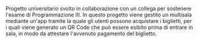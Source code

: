 Progetto universitario svolto in collaborazione con un collega per sostenere l'esame di Programmazione III.
In questo progetto viene gestito un multisala mediante un'app tramite la quale gli utenti possono acquistare i biglietti, per i quali viene generato un QR Code che può essere esibito prima di entrare in sala, in modo da attestare l'avvenuto pagamento del biglietto.
